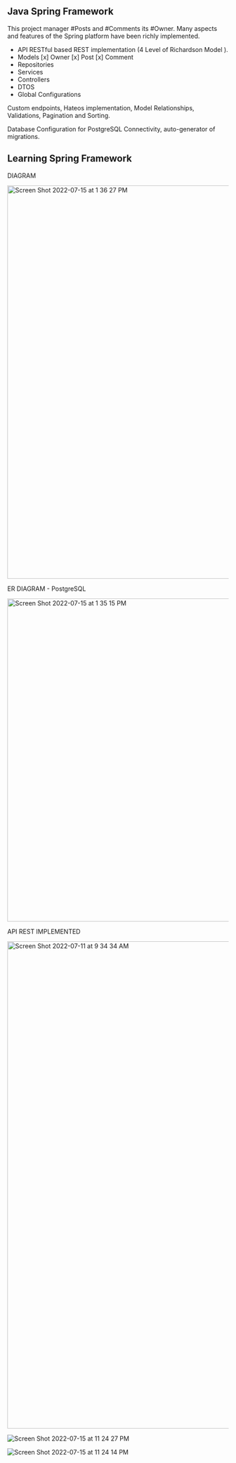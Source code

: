
## Java Spring Framework

This project manager #Posts and #Comments its #Owner.
Many aspects and features of the Spring platform have been richly implemented.

- API RESTful based REST implementation (4 Level of Richardson Model ).
- Models [x] Owner [x] Post [x] Comment 
- Repositories
- Services
- Controllers
- DTOS
- Global Configurations

Custom endpoints, Hateos implementation, Model Relationships, Validations, Pagination and Sorting.

Database Configuration for PostgreSQL Connectivity, auto-generator of migrations.

## Learning Spring Framework

DIAGRAM

<img width="896" alt="Screen Shot 2022-07-15 at 1 36 27 PM" src="https://user-images.githubusercontent.com/82730685/179224338-bf98c610-9197-46ef-b77d-8ec6b2eb715a.png">


ER DIAGRAM - PostgreSQL

<img width="736" alt="Screen Shot 2022-07-15 at 1 35 15 PM" src="https://user-images.githubusercontent.com/82730685/179224362-0d5eb6ee-033f-4613-a6a1-339e3c8927e8.png">



API REST IMPLEMENTED

<img width="1110" alt="Screen Shot 2022-07-11 at 9 34 34 AM" src="https://user-images.githubusercontent.com/82730685/178223051-eaea2c03-5c0a-45d1-937c-f3e42aac390a.png">

![Screen Shot 2022-07-15 at 11 24 27 PM](https://user-images.githubusercontent.com/82730685/179320443-8974647d-8c37-4c50-8a75-b7d293d7f7d2.png)

![Screen Shot 2022-07-15 at 11 24 14 PM](https://user-images.githubusercontent.com/82730685/179320463-58f3c563-2641-4dc3-8313-339abc4753cc.png)

